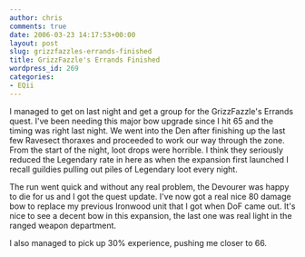 ```yaml
---
author: chris
comments: true
date: 2006-03-23 14:17:53+00:00
layout: post
slug: grizzfazzles-errands-finished
title: GrizzFazzle's Errands Finished
wordpress_id: 269
categories:
- EQii
---
```


I managed to get on last night and get a group for the GrizzFazzle's Errands quest. I've been needing this major bow upgrade since I hit 65 and the timing was right last night. We went into the Den after finishing up the last few Ravesect thoraxes and proceeded to work our way through the zone. From the start of the night, loot drops were horrible. I think they seriously reduced the Legendary rate in here as when the expansion first launched I recall guildies pulling out piles of Legendary loot every night.

The run went quick and without any real problem, the Devourer was happy to die for us and I got the quest update. I've now got a real nice 80 damage bow to replace my previous Ironwood unit that I got when DoF came out. It's nice to see a decent bow in this expansion, the last one was real light in the ranged weapon department.

I also managed to pick up 30% experience, pushing me closer to 66.
